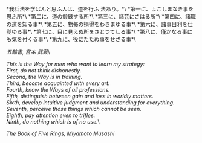﻿<div class="postepi">
<span lang="ch">*我兵法を学ばんと思ふ人は、道を行ふ 法あり。*</span>\
<span lang="ch">*第一に、よこしまなき事を思ふ所*</span>\
<span lang="ch">*第二に、道の鍛錬する所*</span>\
<span lang="ch">*第三に、諸芸にさはる所*</span>\
<span lang="ch">*第四に、諸職の道を知る事*</span>\
<span lang="ch">*第五に、物毎の損得をわきまゆる事*</span>\
<span lang="ch">*第六に、諸事目利を仕覚ゆる事*</span>\
<span lang="ch">*第七に、目に見えぬ所をさとつてしる事*</span>\
<span lang="ch">*第八に、僅かなる事にも気を付くる事*</span>\
<span lang="ch">*第九に、役にたたぬ事をせざる事*</span>\

<cite>*<span lang="ch">五輪書</span>*, <span lang="ch">宮本 武蔵</span></cite>\

*This is the Way for men who want to learn my strategy:*\
*First, do not think dishonestly.*\
*Second, the Way is in training.*\
*Third, become acquainted with every art.*\
*Fourth, know the Ways of all professions.*\
*Fifth, distinguish between gain and loss in worldly matters.*\
*Sixth, develop intuitive judgment and understanding for everything.*\
*Seventh, perceive those things which cannot be seen.*\
*Eighth, pay attention even to trifles.*\
*Ninth, do nothing which is of no use.*\

<cite>*The Book of Five Rings*, Miyamoto Musashi</cite>
</div>